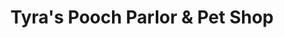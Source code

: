 ---
title: "Tyra's Pooch Parlor & Pet Shop"
url: /frenchville/tyras-pooch-parlor-and-pet-shop/
shop: pet grooming
---